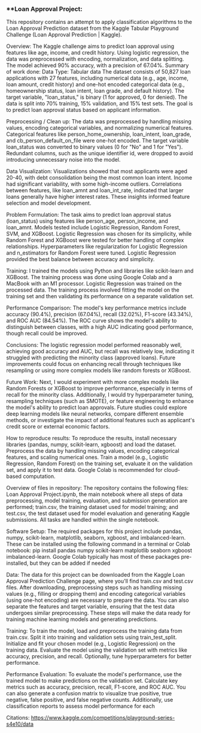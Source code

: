 ### **Loan Approval Project:
This repository contains an attempt to apply classification algorithms to the Loan Approval Prediction dataset from the Kaggle Tabular Playground Challenge (Loan Approval Prediction | Kaggle).

Overview:
The Kaggle challenge aims to predict loan approval using features like age, income, and credit history. Using logistic regression, the data was preprocessed with encoding, normalization, and data splitting. The model achieved 90% accuracy, with a precision of 67.04%.
Summary of work done:
Data
Type: Tabular data
The dataset consists of 50,827 loan applications with 27 features, including numerical data (e.g., age, income, loan amount, credit history) and one-hot encoded categorical data (e.g., homeownership status, loan intent, loan grade, and default history). The target variable, "loan_status," is binary (1 for approved, 0 for denied). The data is split into 70% training, 15% validation, and 15% test sets. The goal is to predict loan approval status based on applicant information.

Preprocessing / Clean up:
The data was preprocessed by handling missing values, encoding categorical variables, and normalizing numerical features. Categorical features like person_home_ownership, loan_intent, loan_grade, and cb_person_default_on_file were one-hot encoded. The target variable loan_status was converted to binary values (0 for "No" and 1 for "Yes"). Redundant columns, such as the unique identifier id, were dropped to avoid introducing unnecessary noise into the model.

Data Visualization:
Visualizations showed that most applicants were aged 20-40, with debt consolidation being the most common loan intent. Income had significant variability, with some high-income outliers. Correlations between features, like loan_amnt and loan_int_rate, indicated that larger loans generally have higher interest rates. These insights informed feature selection and model development.


Problem Formulation:
The task aims to predict loan approval status (loan_status) using features like person_age, person_income, and loan_amnt. Models tested include Logistic Regression, Random Forest, SVM, and XGBoost. Logistic Regression was chosen for its simplicity, while Random Forest and XGBoost were tested for better handling of complex relationships. Hyperparameters like regularization for Logistic Regression and n_estimators for Random Forest were tuned. Logistic Regression provided the best balance between accuracy and simplicity.

Training:
I trained the models using Python and libraries like scikit-learn and XGBoost. The training process was done using Google Colab and a MacBook with an M1 processor. Logistic Regression was trained on the processed data. The training process involved fitting the model on the training set and then validating its performance on a separate validation set.

Performance Comparison:
The model's key performance metrics include accuracy (90.4%), precision (67.04%), recall (32.02%), F1-score (43.34%), and ROC AUC (84.54%). The ROC curve shows the model's ability to distinguish between classes, with a high AUC indicating good performance, though recall could be improved.

Conclusions:
The logistic regression model performed reasonably well, achieving good accuracy and AUC, but recall was relatively low, indicating it struggled with predicting the minority class (approved loans). Future improvements could focus on enhancing recall through techniques like resampling or using more complex models like random forests or XGBoost.

Future Work:
Next, I would experiment with more complex models like Random Forests or XGBoost to improve performance, especially in terms of recall for the minority class. Additionally, I would try hyperparameter tuning, resampling techniques (such as SMOTE), or feature engineering to enhance the model's ability to predict loan approvals. Future studies could explore deep learning models like neural networks, compare different ensemble methods, or investigate the impact of additional features such as applicant's credit score or external economic factors.

How to reproduce results:
To reproduce the results, install necessary libraries (pandas, numpy, scikit-learn, xgboost) and load the dataset. Preprocess the data by handling missing values, encoding categorical features, and scaling numerical ones. Train a model (e.g., Logistic Regression, Random Forest) on the training set, evaluate it on the validation set, and apply it to test data. Google Colab is recommended for cloud-based computation.

Overview of files in repository:
The repository contains the following files: Loan Approval Project.ipynb, the main notebook where all steps of data preprocessing, model training, evaluation, and submission generation are performed; train.csv, the training dataset used for model training; and test.csv, the test dataset used for model evaluation and generating Kaggle submissions. All tasks are handled within the single notebook.

Software Setup:
The required packages for this project include pandas, numpy, scikit-learn, matplotlib, seaborn, xgboost, and imbalanced-learn. These can be installed using the following command in a terminal or Colab notebook: pip install pandas numpy scikit-learn matplotlib seaborn xgboost imbalanced-learn. Google Colab typically has most of these packages pre-installed, but they can be added if needed

Data:
The data for this project can be downloaded from the Kaggle Loan Approval Prediction Challenge page, where you'll find train.csv and test.csv files. After downloading, preprocessing steps such as handling missing values (e.g., filling or dropping them) and encoding categorical variables (using one-hot encoding) are necessary to prepare the data. You can also separate the features and target variable, ensuring that the test data undergoes similar preprocessing. These steps will make the data ready for training machine learning models and generating predictions.

Training:
To train the model, load and preprocess the training data from train.csv. Split it into training and validation sets using train_test_split. Initialize and fit your chosen model (e.g., Logistic Regression) on the training data. Evaluate the model using the validation set with metrics like accuracy, precision, and recall. Optionally, tune hyperparameters for better performance.

Performance Evaluation:
To evaluate the model's performance, use the trained model to make predictions on the validation set. Calculate key metrics such as accuracy, precision, recall, F1-score, and ROC AUC. You can also generate a confusion matrix to visualize true positive, true negative, false positive, and false negative counts. Additionally, use classification reports to assess model performance for each


Citations:
https://www.kaggle.com/competitions/playground-series-s4e10/data 
